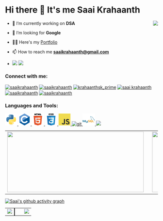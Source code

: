 


# Hi there 👋 It's me Saai Krahaanth
<img align="right" height="320" src="https://leetcard.jacoblin.cool/Saai_krahaanth?theme=dark&font=Noto%20Sans%20Buginese&ext=heatmap">


- 🔭 I’m currently working on **DSA**

- 🤝 I’m looking for **Google**

- 👨‍💻 Here's my [Portfolio](https://saaikrahaanth.netlify.app/)

- 📫 How to reach me **saaikrahaanth@gmail.com**

- <img height="18" src="https://img.shields.io/youtube/channel/views/UCgfLD_-YOJmg_qhfdmlbqMw">  <img height="18" src="https://img.shields.io/youtube/channel/subscribers/UCgfLD_-YOJmg_qhfdmlbqMw">






<h3 align="left">Connect with me:</h3>
<p align="left">
<a href="https://twitter.com/Saai_krahaanth" target="blank"><img align="center" src="https://raw.githubusercontent.com/rahuldkjain/github-profile-readme-generator/master/src/images/icons/Social/twitter.svg" alt="saaikrahaanth" height="30" width="40" /></a>
<a href="https://www.linkedin.com/in/saai-krahaanth-211449300/
" target="blank"><img align="center" src="https://raw.githubusercontent.com/rahuldkjain/github-profile-readme-generator/master/src/images/icons/Social/linked-in-alt.svg" alt="saaikrahaanth" height="30" width="40" /></a>
<a href="https://www.instagram.com/krahaanthsk_prime/" target="blank"><img align="center" src="https://raw.githubusercontent.com/rahuldkjain/github-profile-readme-generator/master/src/images/icons/Social/instagram.svg" alt="krahaanthsk_prime" height="30" width="40" /></a>
<a href="https://www.youtube.com/@saaikrahaanth
" target="blank"><img align="center" src="https://raw.githubusercontent.com/rahuldkjain/github-profile-readme-generator/master/src/images/icons/Social/youtube.svg" alt="saai krahaanth" height="30" width="40" /></a>
<a href="https://www.hackerrank.com/Saai_krahaanth" target="blank"><img align="center" src="https://raw.githubusercontent.com/rahuldkjain/github-profile-readme-generator/master/src/images/icons/Social/hackerrank.svg" alt="saaikrahaanth" height="30" width="40" /></a>
<a href="https://leetcode.com/u/Saai_krahaanth/
" target="blank"><img align="center" src="https://raw.githubusercontent.com/rahuldkjain/github-profile-readme-generator/master/src/images/icons/Social/leet-code.svg" alt="saaikrahaanth" height="30" width="40" /></a>
 
</p>

<h3 align="left">Languages and Tools:</h3>
<p align="left" >
    <a href="https://www.python.org" target="_blank" rel="noreferrer"> <img src="https://raw.githubusercontent.com/devicons/devicon/master/icons/python/python-original.svg" alt="python" width="40" height="40"/> </a>
  <a href="https://www.cprogramming.com/" target="_blank" rel="noreferrer"> <img src="https://raw.githubusercontent.com/devicons/devicon/master/icons/c/c-original.svg" alt="c" width="40" height="40"/> </a> 
    <a href="https://www.w3.org/html/" target="_blank" rel="noreferrer"> <img src="https://raw.githubusercontent.com/devicons/devicon/master/icons/html5/html5-original-wordmark.svg" alt="html5" width="40" height="40"/> </a> 
  <a href="https://www.w3schools.com/css/" target="_blank" rel="noreferrer"> <img src="https://raw.githubusercontent.com/devicons/devicon/master/icons/css3/css3-original-wordmark.svg" alt="css3" width="40" height="40"/> </a> 
  <a href="https://developer.mozilla.org/en-US/docs/Web/JavaScript" target="_blank" rel="noreferrer"> <img src="https://raw.githubusercontent.com/devicons/devicon/master/icons/javascript/javascript-original.svg" alt="javascript" width="40" height="40"/> </a>
  <a href="https://git-scm.com/" target="_blank" rel="noreferrer"> <img src="https://www.vectorlogo.zone/logos/git-scm/git-scm-icon.svg" alt="git" width="40" height="40"/> </a><a href="https://www.mysql.com/" target="_blank" rel="noreferrer"> <img src="https://raw.githubusercontent.com/devicons/devicon/master/icons/mysql/mysql-original-wordmark.svg" alt="mysql" width="40" height="40"/> </a> <img height="40"  src="https://img.icons8.com/color/48/000000/visual-studio-code-2019.png"/> 
 </p>
 


<p>
<p>


  <table>
  <tr>
    <td>
      <img height="200" width="450" src="https://github-readme-stats.vercel.app/api?username=saaikrahaanth&theme=dark&show_icons=true&hide_border=true&count_private=true">
    </td>
    <td style="width: 20px;"></td> <!-- Adjust the width as needed -->
    <td>
      <img height="200" width="470" src="https://github-readme-streak-stats.herokuapp.com/?user=saaikrahaanth&theme=dark&hide_border=true">
    </td>
  </tr>
</table>


[![Saai's github activity graph](https://github-readme-activity-graph.vercel.app/graph?username=SaaiKrahaanth&bg_color=000000&color=ffffff&line=51f565&point=ffffff&area=true&hide_border=true)](https://github.com/ashutosh00710/github-readme-activity-graph)
<table>
  <tr>
    <td>
      <img height="190" src="https://github-profile-summary-cards.vercel.app/api/cards/profile-details?username=SaaiKrahaanth&theme=radical&hide_border=true">
    </td>
    <td style="width: 10px; border-left: 2px solid black;"></td> <!-- Black line -->
    <td>
      <img height="143" src="https://github-readme-stats.vercel.app/api/top-langs/?username=saaikrahaanth&theme=dark&show_icons=true&hide_border=true&layout=compact">
    </td>
  </tr>
</table>
<p>
  

    


  
